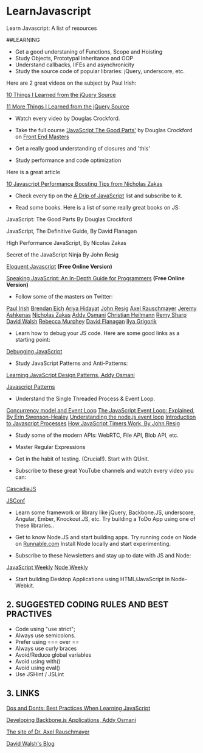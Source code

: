 LearnJavascript
===============

Learn Javascript: A list of resources 


##LEARNING


* Get a good understaning of Functions, Scope and Hoisting 
* Study Objects, Prototypal Inheritance and OOP 
* Understand callbacks, IIFEs and asynchronicity 
* Study the source code of popular libraries: jQuery, underscore, etc.

Here are 2 great videos on the subject by Paul Irish: 

[10 Things I Learned from the jQuery Source](http://www.youtube.com/watch?v=i_qE1iAmjFg)

[11 More Things I Learned from the jQuery Source](http://www.youtube.com/watch?v=ARnp9Y8xgR4)

* Watch every video by Douglas Crockford.
 
* Take the full course ['JavaScript The Good Parts'](http://frontendmasters.com/courses/javascript-the-good-parts/#toc) by Douglas Crockford on [Front End Masters](http://frontendmasters.com)

* Get a really good understanding of closures and 'this' 

* Study performance and code optimization

Here is a great article 

[10 Javascript Performance Boosting Tips from Nicholas Zakas](http://jonraasch.com/blog/10-javascript-performance-boosting-tips-from-nicholas-zakas)

* Check every tip on the [A Drip of JavaScript](http://designpepper.com/js-drip-archive/) list and subscribe to it.

* Read some books. Here is a list of some really great books on JS:

JavaScript: The Good Parts 
By Douglas Crockford

JavaScript, The Definitive Guide, 
By David Flanagan

High Performance JavaScript, 
By Nicolas Zakas

Secret of the JavaScript Ninja 
By John Resig

[Eloquent Javascript](http://eloquentjavascript.net/)	**(Free Online Version)**

[Speaking JavaScript: An In-Depth Guide for Programmers](http://speakingjs.com/) **(Free Online Version)**

* Follow some of the masters on Twitter:

[Paul Irish](http://twitter.com/paul_irish) 
[Brendan Eich](http://twitter.com/BrendanEich) 
[Ariya Hidayat](http://twitter.com/ariyahidayat)
[John Resig](http://twitter.com/jeresig) 
[Axel Rauschmayer](http://twitter.com/rauschma)	
[Jeremy Ashkenas](http://twitter.com/jashkenas) 
[Nicholas Zakas](http://twitter.com/slicknet)
[Addy Osmani](http://twitter.com/addyosmani) 
[Christian Heilmann](http://twitter.com/codepo8) 
[Remy Sharp](http://twitter.com/rem) 
[David Walsh](http://twitter.com/davidwalshblog) 
[Rebecca Murphey](http://twitter.com/rmurphey) 
[David Flanagan](http://twitter.com/__DavidFlanagan) 
[Ilya Grigorik](http://twitter.com/igrigorik) 

* Learn how to debug your JS code. Here are some good links as a starting point:

[Debugging JavaScript](https://developer.chrome.com/devtools/docs/javascript-debugging)

* Study JavaScript Patterns and Anti-Patterns:

[Learning JavaScript Design Patterns, Addy Osmani](http://addyosmani.com/resources/essentialjsdesignpatterns/book/)

[Javascript Patterns](http://shichuan.github.io/javascript-patterns/)

* Understand the Single Threaded Process & Event Loop. 

[Concurrency model and Event Loop](https://developer.mozilla.org/en-US/docs/Web/JavaScript/Guide/EventLoop)
[The JavaScript Event Loop: Explained, By Erin Swenson-Healey](http://blog.carbonfive.com/2013/10/27/the-javascript-event-loop-explained/)
[Understanding the node.js event loop](http://blog.mixu.net/2011/02/01/understanding-the-node-js-event-loop/)
[Introduction to Javascript Processes](http://quickleft.com/blog/introduction-to-javascript-processes)
[How JavaScript Timers Work, By John Resig](http://ejohn.org/blog/how-javascript-timers-work/)

* Study some of the modern APIs: WebRTC, File API, Blob API, etc. 

* Master Regular Expressions 

* Get in the habit of testing. (Crucial!). Start with QUnit. 

* Subscribe to these great YouTube channels and watch every video you can:

[CascadiaJS](https://www.youtube.com/user/cascadiajs)

[JSConf](https://www.youtube.com/user/jsconfeu)

* Learn some framework or library like jQuery, Backbone.JS, underscore, Angular, Ember, Knockout.JS, etc. 
Try building a ToDo App using one of these libraries..

* Get to know Node.JS and start building apps. 
Try running code on Node on [Runnable.com](http://runnable.com/)
Install Node locally and start experimenting.

* Subscribe to these Newsletters and stay up to date with JS and Node:

[JavaScript Weekly](http://javascriptweekly.com/) 
[Node Weekly](http://nodeweekly.com/)

* Start building Desktop Applications using HTML/JavaScript in Node-Webkit.


## 2. SUGGESTED CODING RULES AND BEST PRACTIVES

* Code using "use strict"; 
* Always use semicolons. 
* Prefer using === over == 
* Always use curly braces 
* Avoid/Reduce global variables 
* Avoid using with() 
* Avoid using eval()
* Use JSHint / JSLint


## 3. LINKS

[Dos and Donts: Best Practices When Learning JavaScript](https://www.youtube.com/watch?v=zILmbcIYnfw)

[Developing Backbone.js Applications, Addy Osmani](https://github.com/addyosmani/backbone-fundamentals)

[The site of Dr. Axel Rauschmayer](http://www.2ality.com/)

[David Walsh's Blog](http://davidwalsh.name/)
